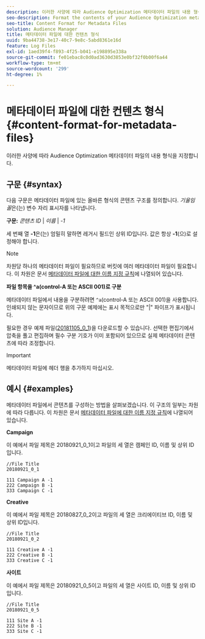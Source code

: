 ```yaml
---
description: 이러한 사양에 따라 Audience Optimization 메타데이터 파일의 내용 형식을 지정합니다.
seo-description: Format the contents of your Audience Optimization metadata file according to these specifications.
seo-title: Content Format for Metadata Files
solution: Audience Manager
title: 메타데이터 파일에 대한 컨텐츠 형식
uuid: 9ba44738-3e17-40c7-9e8c-5abd8361e16d
feature: Log Files
exl-id: 1aed39f4-f893-4f25-b041-e198895e338a
source-git-commit: fe01ebac8c0d0ad3630d3853e0bf32f0b00f6a44
workflow-type: tm+mt
source-wordcount: '299'
ht-degree: 1%

---
```


# 메타데이터 파일에 대한 컨텐츠 형식{#content-format-for-metadata-files}

이러한 사양에 따라 Audience Optimization 메타데이터 파일의 내용 형식을 지정합니다.

## 구문 {#syntax}

다음 구문은 메타데이터 파일에 있는 올바른 형식의 콘텐츠 구조를 정의합니다. *기울임꼴*&#x200B;은(는) 변수 자리 표시자를 나타냅니다.

**구문:** *콘텐츠 ID* | *이름* | *-1*

<!--In the contents syntax, you'll notice a parent ID variable. Don't confuse it with the parent ID used in the [metadata file name](../../../reporting/audience-optimization-reports/metadata-files-intro/metadata-file-names.md). These 2 variables seem similar, but they represent different things. In the file name, the parent ID corresponds to a category like "campaign" (ID 1), "placement" (ID 3), or "tactic" (ID 9), etc. In the file body:-->

세 번째 열 **-1**&#x200B;은(는) 엄밀히 말하면 레거시 필드인 상위 ID입니다. 값은 항상 **-1**(으)로 설정해야 합니다.

>[!NOTE]
>
>차원당 하나의 메타데이터 파일이 필요하므로 버킷에 여러 메타데이터 파일이 필요합니다. 이 차원은 문서 [메타데이터 파일에 대한 이름 지정 규칙](../../../reporting/audience-optimization-reports/metadata-files-intro/metadata-file-names.md#child-dimension)에 나열되어 있습니다.

**파일 항목을 ^a(control-A 또는 ASCII 001)로 구분**

메타데이터 파일에서 내용을 구분하려면 `^a`(control-A 또는 ASCII 001)을 사용합니다. 인쇄되지 않는 문자이므로 위의 구문 예제에는 표시 목적으로만 &quot;|&quot; 파이프가 표시됩니다.

필요한 경우 예제 파일([20181105_0_1](assets/20181105_0_1.zip))을 다운로드할 수 있습니다. 선택한 편집기에서 압축을 풀고 편집하며 필수 구분 기호가 이미 포함되어 있으므로 실제 메타데이터 콘텐츠에 따라 조정합니다.

>[!IMPORTANT]
>
>메타데이터 파일에 헤더 행을 추가하지 마십시오.

## 예시 {#examples}

메타데이터 파일에서 콘텐츠를 구성하는 방법을 살펴보겠습니다. 이 구조의 일부는 차원에 따라 다릅니다. 이 차원은 문서 [메타데이터 파일에 대한 이름 지정 규칙](../../../reporting/audience-optimization-reports/metadata-files-intro/metadata-file-names.md#child-dimension)에 나열되어 있습니다.

**Campaign**

이 예에서 파일 제목은 20180921_0_1이고 파일의 세 열은 캠페인 ID, 이름 및 상위 ID입니다.

<!--Let's say you want to populate the creative drop down menu with creative names from a particular campaign. In this case, your metadata file name would include ID 1 (campaign) and ID 2 (creative). Following the content syntax, your metadata file would contain the creative ID, creative name, and actual campaign ID.-->

```
//File Title
20180921_0_1

111 Campaign A -1
222 Campaign B -1
333 Campaign C -1
```

**Creative**

이 예에서 파일 제목은 20180827_0_2이고 파일의 세 열은 크리에이티브 ID, 이름 및 상위 ID입니다.

```
//File Title
20180921_0_2

111 Creative A -1
222 Creative B -1
333 Creative C -1
```

**사이트**

이 예에서 파일 제목은 20180921_0_5이고 파일의 세 열은 사이트 ID, 이름 및 상위 ID입니다.

```
//File Title
20180921_0_5

111 Site A -1
222 Site B -1
333 Site C -1
```
